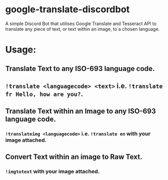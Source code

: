 # google-translate-discordbot
A simple Discord Bot that utilises Google Translate and Tesseract API to translate any piece of text, or text within an image, to a chosen language.

# Usage:
## Translate Text to any ISO-693 language code.
## `!translate <languagecode> <text>` i.e. `!translate fr Hello, how are you?`.

## Translate Text within an Image to any ISO-693 language code.
### `!translateimg <languagecode>` i.e. `!translate en` with your image attached.

## Convert Text within an image to Raw Text.
### `!imgtotext` with your image attached.